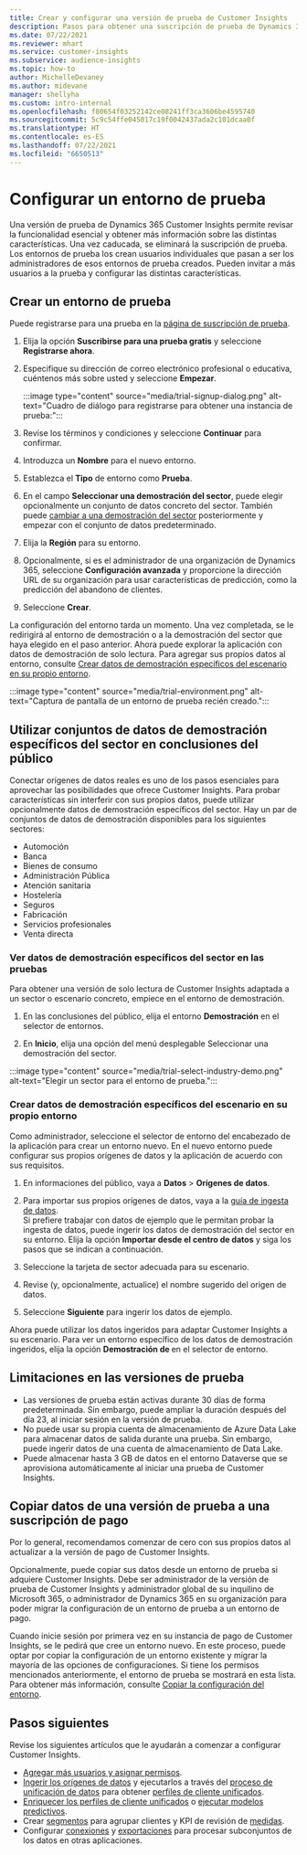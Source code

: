 ```yaml
---
title: Crear y configurar una versión de prueba de Customer Insights
description: Pasos para obtener una suscripción de prueba de Dynamics 365 Customer Insights y configurarla.
ms.date: 07/22/2021
ms.reviewer: mhart
ms.service: customer-insights
ms.subservice: audience-insights
ms.topic: how-to
author: MichelleDevaney
ms.author: midevane
manager: shellyha
ms.custom: intro-internal
ms.openlocfilehash: f80654f03252142ce08241ff3ca3606be4595740
ms.sourcegitcommit: 5c9c54ffe045017c19f0042437ada2c101dcaa0f
ms.translationtype: HT
ms.contentlocale: es-ES
ms.lasthandoff: 07/22/2021
ms.locfileid: "6650513"
---
```

# <a name="set-up-a-trial-environment"></a>Configurar un entorno de prueba 

Una versión de prueba de Dynamics 365 Customer Insights permite revisar la funcionalidad esencial y obtener más información sobre las distintas características. Una vez caducada, se eliminará la suscripción de prueba. Los entornos de prueba los crean usuarios individuales que pasan a ser los administradores de esos entornos de prueba creados. Pueden invitar a más usuarios a la prueba y configurar las distintas características.

## <a name="create-a-trial-environment"></a>Crear un entorno de prueba

Puede registrarse para una prueba en la [página de suscripción de prueba](https://dynamics.microsoft.com/get-started/free-trial/?appname=customerinsights). 

1. Elija la opción **Suscribirse para una prueba gratis** y seleccione **Registrarse ahora**.

1. Especifique su dirección de correo electrónico profesional o educativa, cuéntenos más sobre usted y seleccione **Empezar**.

   :::image type="content" source="media/trial-signup-dialog.png" alt-text="Cuadro de diálogo para registrarse para obtener una instancia de prueba:":::

1. Revise los términos y condiciones y seleccione **Continuar** para confirmar.

1. Introduzca un **Nombre** para el nuevo entorno. 

1. Establezca el **Tipo** de entorno como **Prueba**.

1. En el campo **Seleccionar una demostración del sector**, puede elegir opcionalmente un conjunto de datos concreto del sector. También puede [cambiar a una demostración del sector](#use-industry-specific-demo-data-sets-in-audience-insights) posteriormente y empezar con el conjunto de datos predeterminado.

1. Elija la **Región** para su entorno.

1. Opcionalmente, si es el administrador de una organización de Dynamics 365, seleccione **Configuración avanzada** y proporcione la dirección URL de su organización para usar características de predicción, como la predicción del abandono de clientes. 

1. Seleccione **Crear**. 

La configuración del entorno tarda un momento. Una vez completada, se le redirigirá al entorno de demostración o a la demostración del sector que haya elegido en el paso anterior. Ahora puede explorar la aplicación con datos de demostración de solo lectura. Para agregar sus propios datos al entorno, consulte [Crear datos de demostración específicos del escenario en su propio entorno](#create-scenario-specific-demo-data-in-your-own-environment).

:::image type="content" source="media/trial-environment.png" alt-text="Captura de pantalla de un entorno de prueba recién creado.":::

## <a name="use-industry-specific-demo-data-sets-in-audience-insights"></a>Utilizar conjuntos de datos de demostración específicos del sector en conclusiones del público

Conectar orígenes de datos reales es uno de los pasos esenciales para aprovechar las posibilidades que ofrece Customer Insights. Para probar características sin interferir con sus propios datos, puede utilizar opcionalmente datos de demostración específicos del sector. Hay un par de conjuntos de datos de demostración disponibles para los siguientes sectores: 

-   Automoción
-   Banca
-   Bienes de consumo
-   Administración Pública
-   Atención sanitaria
-   Hostelería
-   Seguros
-   Fabricación
-   Servicios profesionales
-   Venta directa

### <a name="see-industry-specific-demo-data-in-trials"></a>Ver datos de demostración específicos del sector en las pruebas

Para obtener una versión de solo lectura de Customer Insights adaptada a un sector o escenario concreto, empiece en el entorno de demostración. 
 
1.  En las conclusiones del público, elija el entorno **Demostración** en el selector de entornos.

2.  En **Inicio**, elija una opción del menú desplegable Seleccionar una demostración del sector.

:::image type="content" source="media/trial-select-industry-demo.png" alt-text="Elegir un sector para el entorno de prueba.":::

### <a name="create-scenario-specific-demo-data-in-your-own-environment"></a>Crear datos de demostración específicos del escenario en su propio entorno

Como administrador, seleccione el selector de entorno del encabezado de la aplicación para crear un entorno nuevo. En el nuevo entorno puede configurar sus propios orígenes de datos y la aplicación de acuerdo con sus requisitos. 

1.  En informaciones del público, vaya a **Datos** > **Orígenes de datos**.

2.  Para importar sus propios orígenes de datos, vaya a la [guía de ingesta de datos](data-sources.md).     
   Si prefiere trabajar con datos de ejemplo que le permitan probar la ingesta de datos, puede ingerir los datos de demostración del sector en su entorno. Elija la opción **Importar desde el centro de datos** y siga los pasos que se indican a continuación.

3.  Seleccione la tarjeta de sector adecuada para su escenario. 

4.  Revise (y, opcionalmente, actualice) el nombre sugerido del origen de datos. 

5.  Seleccione **Siguiente** para ingerir los datos de ejemplo. 

Ahora puede utilizar los datos ingeridos para adaptar Customer Insights a su escenario. Para ver un entorno específico de los datos de demostración ingeridos, elija la opción **Demostración de <Industry>** en el selector de entorno.

## <a name="limitations-in-trials"></a>Limitaciones en las versiones de prueba

- Las versiones de prueba están activas durante 30 días de forma predeterminada. Sin embargo, puede ampliar la duración después del día 23, al iniciar sesión en la versión de prueba.
- No puede usar su propia cuenta de almacenamiento de Azure Data Lake para almacenar datos de salida durante una prueba. Sin embargo, puede ingerir datos de una cuenta de almacenamiento de Data Lake.
- Puede almacenar hasta 3 GB de datos en el entorno Dataverse que se aprovisiona automáticamente al iniciar una prueba de Customer Insights.

## <a name="copy-data-from-a-trial-to-a-paid-subscription"></a>Copiar datos de una versión de prueba a una suscripción de pago

Por lo general, recomendamos comenzar de cero con sus propios datos al actualizar a la versión de pago de Customer Insights. 

Opcionalmente, puede copiar sus datos desde un entorno de prueba si adquiere Customer Insights. Debe ser administrador de la versión de prueba de Customer Insights y administrador global de su inquilino de Microsoft 365, o administrador de Dynamics 365 en su organización para poder migrar la configuración de un entorno de prueba a un entorno de pago. 

Cuando inicie sesión por primera vez en su instancia de pago de Customer Insights, se le pedirá que cree un entorno nuevo. En este proceso, puede optar por copiar la configuración de un entorno existente y migrar la mayoría de las opciones de configuraciones. Si tiene los permisos mencionados anteriormente, el entorno de prueba se mostrará en esta lista. Para obtener más información, consulte [Copiar la configuración del entorno](manage-environments.md#copy-the-environment-configuration).

## <a name="next-steps"></a>Pasos siguientes

Revise los siguientes artículos que le ayudarán a comenzar a configurar Customer Insights. 

- [Agregar más usuarios y asignar permisos](permissions.md).
- [Ingerir los orígenes de datos](data-sources.md) y ejecutarlos a través del [proceso de unificación de datos](data-unification.md) para obtener [perfiles de cliente unificados](customer-profiles.md).
- [Enriquecer los perfiles de cliente unificados](enrichment-hub.md) o [ejecutar modelos predictivos](predictions-overview.md).
- Crear [segmentos](segments.md) para agrupar clientes y KPI de revisión de [medidas](measures.md).
- Configurar [conexiones](connections.md) y [exportaciones](export-destinations.md) para procesar subconjuntos de los datos en otras aplicaciones.